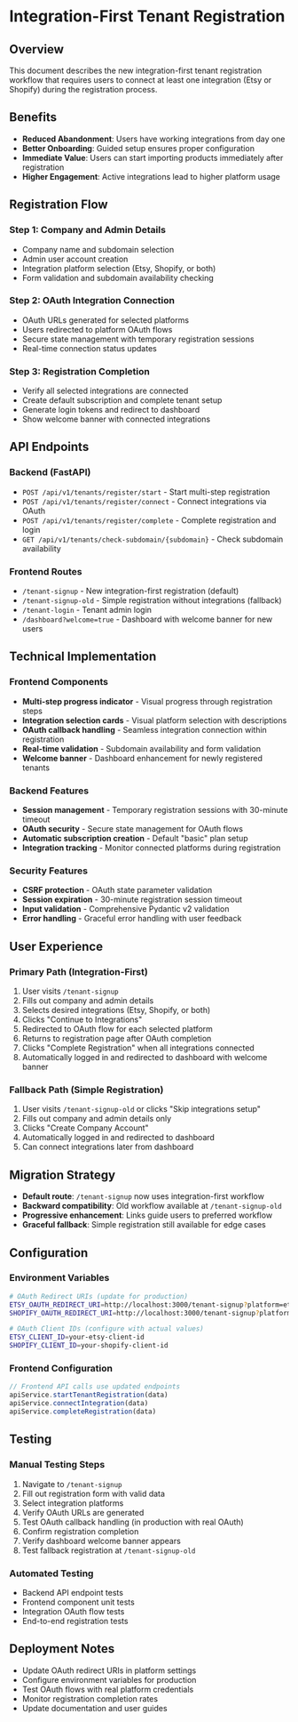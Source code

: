 # Integration-First Tenant Registration

## Overview

This document describes the new integration-first tenant registration workflow that requires users to connect at least one integration (Etsy or Shopify) during the registration process.

## Benefits

- **Reduced Abandonment**: Users have working integrations from day one
- **Better Onboarding**: Guided setup ensures proper configuration
- **Immediate Value**: Users can start importing products immediately after registration
- **Higher Engagement**: Active integrations lead to higher platform usage

## Registration Flow

### Step 1: Company and Admin Details
- Company name and subdomain selection
- Admin user account creation
- Integration platform selection (Etsy, Shopify, or both)
- Form validation and subdomain availability checking

### Step 2: OAuth Integration Connection
- OAuth URLs generated for selected platforms
- Users redirected to platform OAuth flows
- Secure state management with temporary registration sessions
- Real-time connection status updates

### Step 3: Registration Completion
- Verify all selected integrations are connected
- Create default subscription and complete tenant setup
- Generate login tokens and redirect to dashboard
- Show welcome banner with connected integrations

## API Endpoints

### Backend (FastAPI)
- `POST /api/v1/tenants/register/start` - Start multi-step registration
- `POST /api/v1/tenants/register/connect` - Connect integrations via OAuth
- `POST /api/v1/tenants/register/complete` - Complete registration and login
- `GET /api/v1/tenants/check-subdomain/{subdomain}` - Check subdomain availability

### Frontend Routes
- `/tenant-signup` - New integration-first registration (default)
- `/tenant-signup-old` - Simple registration without integrations (fallback)
- `/tenant-login` - Tenant admin login
- `/dashboard?welcome=true` - Dashboard with welcome banner for new users

## Technical Implementation

### Frontend Components
- **Multi-step progress indicator** - Visual progress through registration steps
- **Integration selection cards** - Visual platform selection with descriptions
- **OAuth callback handling** - Seamless integration connection within registration
- **Real-time validation** - Subdomain availability and form validation
- **Welcome banner** - Dashboard enhancement for newly registered tenants

### Backend Features
- **Session management** - Temporary registration sessions with 30-minute timeout
- **OAuth security** - Secure state management for OAuth flows
- **Automatic subscription creation** - Default "basic" plan setup
- **Integration tracking** - Monitor connected platforms during registration

### Security Features
- **CSRF protection** - OAuth state parameter validation
- **Session expiration** - 30-minute registration session timeout
- **Input validation** - Comprehensive Pydantic v2 validation
- **Error handling** - Graceful error handling with user feedback

## User Experience

### Primary Path (Integration-First)
1. User visits `/tenant-signup`
2. Fills out company and admin details
3. Selects desired integrations (Etsy, Shopify, or both)
4. Clicks "Continue to Integrations"
5. Redirected to OAuth flow for each selected platform
6. Returns to registration page after OAuth completion
7. Clicks "Complete Registration" when all integrations connected
8. Automatically logged in and redirected to dashboard with welcome banner

### Fallback Path (Simple Registration)
1. User visits `/tenant-signup-old` or clicks "Skip integrations setup"
2. Fills out company and admin details only
3. Clicks "Create Company Account"
4. Automatically logged in and redirected to dashboard
5. Can connect integrations later from dashboard

## Migration Strategy

- **Default route**: `/tenant-signup` now uses integration-first workflow
- **Backward compatibility**: Old workflow available at `/tenant-signup-old`
- **Progressive enhancement**: Links guide users to preferred workflow
- **Graceful fallback**: Simple registration still available for edge cases

## Configuration

### Environment Variables
```bash
# OAuth Redirect URIs (update for production)
ETSY_OAUTH_REDIRECT_URI=http://localhost:3000/tenant-signup?platform=etsy
SHOPIFY_OAUTH_REDIRECT_URI=http://localhost:3000/tenant-signup?platform=shopify

# OAuth Client IDs (configure with actual values)
ETSY_CLIENT_ID=your-etsy-client-id
SHOPIFY_CLIENT_ID=your-shopify-client-id
```

### Frontend Configuration
```typescript
// Frontend API calls use updated endpoints
apiService.startTenantRegistration(data)
apiService.connectIntegration(data) 
apiService.completeRegistration(data)
```

## Testing

### Manual Testing Steps
1. Navigate to `/tenant-signup`
2. Fill out registration form with valid data
3. Select integration platforms
4. Verify OAuth URLs are generated
5. Test OAuth callback handling (in production with real OAuth)
6. Confirm registration completion
7. Verify dashboard welcome banner appears
8. Test fallback registration at `/tenant-signup-old`

### Automated Testing
- Backend API endpoint tests
- Frontend component unit tests
- Integration OAuth flow tests
- End-to-end registration tests

## Deployment Notes

- Update OAuth redirect URIs in platform settings
- Configure environment variables for production
- Test OAuth flows with real platform credentials
- Monitor registration completion rates
- Update documentation and user guides